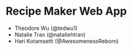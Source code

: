# Recipe Maker Web App
- Theodore Wu (@tedwu1)
- Natalie Tran (@nataliehtran)
- Hari Kotamsetti (@AwesomenessReborn)
